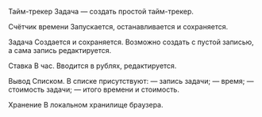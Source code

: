 Тайм-трекер
Задача — создать простой тайм-трекер.

Счётчик времени
Запускается, останавливается и сохраняется.

Задача
Создается и сохраняется. Возможно создать с пустой записью, а сама запись редактируется.

Ставка
В час. Вводится в рублях, редактируется.

Вывод
Списком. В списке присутствуют:
— запись задачи;
— время;
— стоимость задачи;
— итого времени и стоимость.

Хранение
В локальном хранилище браузера.